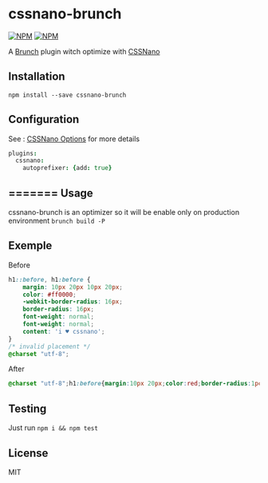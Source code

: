 cssnano-brunch
===============

[![NPM](https://nodei.co/npm/cssnano-brunch.png)](https://nodei.co/npm/cssnano-brunch/)
[![NPM](https://nodei.co/npm-dl/cssnano-brunch.png?months=3)](https://nodei.co/npm/cssnano-brunch/)

A [Brunch][] plugin witch optimize with [CSSNano][]

Installation
-------

`npm install --save cssnano-brunch`

Configuration
-------

See : [CSSNano Options][] for more details

```coffee
plugins:
  cssnano:
    autoprefixer: {add: true}
```

=======
Usage
-------

cssnano-brunch is an optimizer so it will be enable only on production environment `brunch build -P`

Exemple
-------
Before
```css
h1::before, h1:before {
    margin: 10px 20px 10px 20px;
    color: #ff0000;
    -webkit-border-radius: 16px;
    border-radius: 16px;
    font-weight: normal;
    font-weight: normal;
    content: 'i ♥ cssnano';
}
/* invalid placement */
@charset "utf-8";
```
After
```css
@charset "utf-8";h1:before{margin:10px 20px;color:red;border-radius:1pc;font-weight:400;content:'i ♥ cssnano'}
```


Testing
-------

Just run `npm i && npm test`

License
-------

MIT

[Brunch]: http://brunch.io
[CSSNano]: http://cssnano.co
[CSSNano Options]: http://cssnano.co/options/

